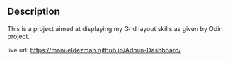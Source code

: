 ## Description
This is a project aimed at displaying my Grid layout skills as given by Odin project.

live url: https://manueldezman.github.io/Admin-Dashboard/